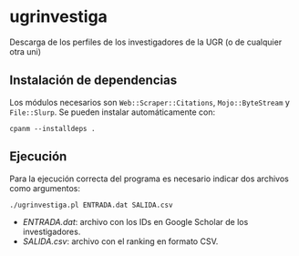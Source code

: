 # ugrinvestiga
Descarga de los perfiles de los investigadores de la UGR (o de cualquier otra uni)

## Instalación de dependencias

Los módulos necesarios son `Web::Scraper::Citations`, `Mojo::ByteStream` y `File::Slurp`. Se pueden instalar automáticamente con:

```
cpanm --installdeps .
```

## Ejecución

Para la ejecución correcta del programa es necesario indicar dos archivos como argumentos:

```
./ugrinvestiga.pl ENTRADA.dat SALIDA.csv
```

* *ENTRADA.dat*: archivo con los IDs en Google Scholar de los investigadores.
* *SALIDA.csv*: archivo con el ranking en formato CSV.
